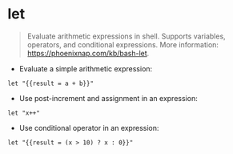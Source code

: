 # let

> Evaluate arithmetic expressions in shell.
> Supports variables, operators, and conditional expressions.
> More information: <https://phoenixnap.com/kb/bash-let>.

- Evaluate a simple arithmetic expression:

`let "{{result = a + b}}"`

- Use post-increment and assignment in an expression:

`let "x++"`

- Use conditional operator in an expression:

`let "{{result = (x > 10) ? x : 0}}"`
